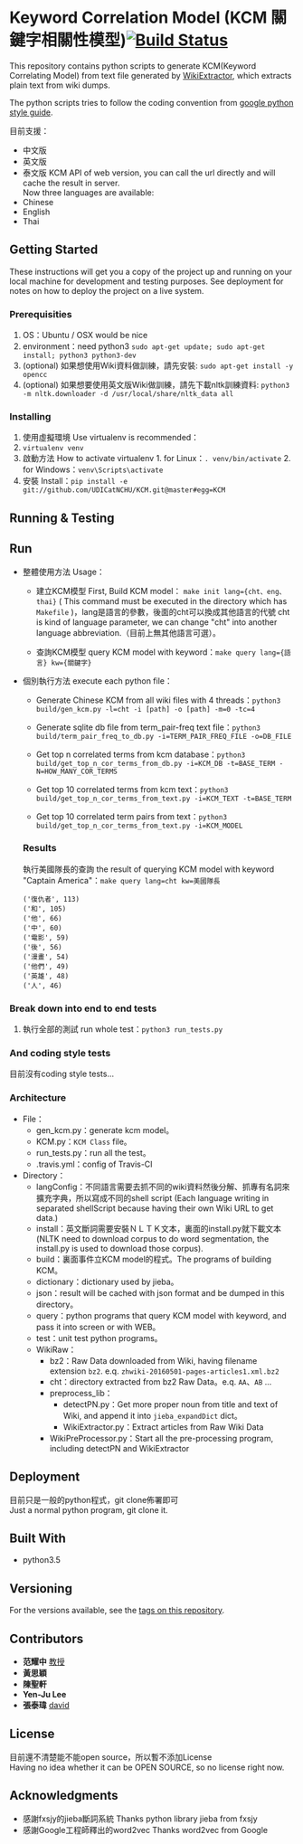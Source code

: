 # Keyword Correlation Model (KCM 關鍵字相關性模型)[![Build Status](https://travis-ci.com/UDICatNCHU/KCM.svg?token=XRWFynWvo8Gsjgh9wqTN&branch=master)](https://travis-ci.com/UDICatNCHU/KCM)

This repository contains python scripts to generate KCM(Keyword Correlating Model) from text file generated by [WikiExtractor](https://github.com/attardi/wikiextractor), which extracts plain text from wiki dumps.  

The python scripts tries to follow the coding convention from [google python style guide](https://google.github.io/styleguide/pyguide.html).

目前支援：
* 中文版
* 英文版
* 泰文版
KCM API of web version, you can call the url directly and will cache the result in server.  
Now three languages are available:
* Chinese
* English
* Thai

## Getting Started

These instructions will get you a copy of the project up and running on your local machine for development and testing purposes. See deployment for notes on how to deploy the project on a live system.

### Prerequisities

1. OS：Ubuntu / OSX would be nice
2. environment：need python3 `sudo apt-get update; sudo apt-get install; python3 python3-dev`
3. (optional) 如果想使用Wiki資料做訓練，請先安裝: `sudo apt-get install -y opencc`
4. (optional) 如果想要使用英文版Wiki做訓練，請先下載nltk訓練資料: `python3 -m nltk.downloader -d /usr/local/share/nltk_data all`

### Installing

1. 使用虛擬環境 Use virtualenv is recommended：
  1. `virtualenv venv`
  2. 啟動方法 How to activate virtualenv
    1. for Linux：`. venv/bin/activate`
    2. for Windows：`venv\Scripts\activate`
2. 安裝 Install：`pip install -e git://github.com/UDICatNCHU/KCM.git@master#egg=KCM`

## Running & Testing

## Run

* 整體使用方法 Usage：
  * 建立KCM模型 First, Build KCM model： `make init lang={cht、eng、thai}` ( This command must be executed in the directory which has `Makefile` )，lang是語言的參數，後面的cht可以換成其他語言的代號 cht is kind of language parameter, we can change "cht" into another language abbreviation.（目前上無其他語言可選）。

  * 查詢KCM模型 query KCM model with keyword：`make query lang={語言} kw={關鍵字}`
* 個別執行方法 execute each python file：
  * Generate Chinese KCM from all wiki files with 4 threads：`python3 build/gen_kcm.py -l=cht -i [path] -o [path] -m=0 -tc=4`

  * Generate sqlite db file from term_pair-freq text file：`python3 build/term_pair_freq_to_db.py -i=TERM_PAIR_FREQ_FILE -o=DB_FILE`

  * Get top n correlated terms from kcm database：`python3 build/get_top_n_cor_terms_from_db.py -i=KCM_DB -t=BASE_TERM -N=HOW_MANY_COR_TERMS`


  * Get top 10 correlated terms from kcm text：`python3 build/get_top_n_cor_terms_from_text.py -i=KCM_TEXT -t=BASE_TERM`

  * Get top 10 correlated term pairs from text：`python3 build/get_top_n_cor_terms_from_text.py -i=KCM_MODEL`

  ### Results

  執行美國隊長的查詢 the result of querying KCM model with keyword "Captain America"：`make query lang=cht kw=美國隊長`
  ```
  ('復仇者', 113)
  ('和', 105)
  ('他', 66)
  ('中', 60)
  ('電影', 59)
  ('後', 56)
  ('漫畫', 54)
  ('他們', 49)
  ('英雄', 48)
  ('人', 46)

  ```



### Break down into end to end tests


1. 執行全部的測試 run whole test：`python3 run_tests.py`

### And coding style tests

目前沒有coding style tests...

### Architecture

* File：
  * gen_kcm.py：generate kcm model。
  * KCM.py：`KCM Class` file。
  * run_tests.py：run all the test。
  * .travis.yml：config of Travis-CI
* Directory：
  * langConfig：不同語言需要去抓不同的wiki資料然後分解、抓專有名詞來擴充字典，所以寫成不同的shell script (Each language writing in separated shellScript because having their own Wiki URL to get data.)
  * install：英文斷詞需要安裝ＮＬＴＫ文本，裏面的install.py就下載文本 (NLTK need to download corpus to do word segmentation, the install.py is used to download those corpus).
  * build：裏面事件立KCM model的程式。The programs of building KCM。
  * dictionary：dictionary used by jieba。
  * json：result will be cached with json format and be dumped in this directory。
  * query：python programs that query KCM model with keyword, and pass it into screen or with WEB。
  * test：unit test python programs。
  * WikiRaw：
    * bz2：Raw Data downloaded from Wiki, having filename extension `bz2`. e.q. `zhwiki-20160501-pages-articles1.xml.bz2`
    * cht：directory extracted from bz2 Raw Data。e.q. `AA`、`AB` ...
    * preprocess_lib：
      * detectPN.py：Get more proper noun from title and text of Wiki, and append it into `jieba_expandDict` dict。
      * WikiExtractor.py：Extract articles from Raw Wiki Data
    * WikiPreProcessor.py：Start all the pre-processing program, including detectPN and WikiExtractor

## Deployment

目前只是一般的python程式，git clone佈署即可  
Just a normal python program, git clone it.

## Built With

* python3.5

## Versioning

For the versions available, see the [tags on this repository](https://github.com/david30907d/KCM/releases).

## Contributors

* **范耀中** [教授](http://web.nchu.edu.tw/~yfan/)
* **黃思穎**
* **陳聖軒**
* **Yen-Ju Lee**
* **張泰瑋** [david](https://github.com/david30907d)

## License

目前還不清楚能不能open source，所以暫不添加License  
Having no idea whether it can be OPEN SOURCE, so no license right now.

## Acknowledgments

* 感謝fxsjy的jieba斷詞系統 Thanks python library jieba from fxsjy
* 感謝Google工程師釋出的word2vec Thanks word2vec from Google
